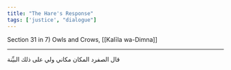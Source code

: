 ```yaml
---
title: "The Hare's Response"
tags: ['justice', "dialogue"]
---
```


 Section 31 in 7) Owls and Crows, [[Kalīla wa-Dimna]]

---
قال الصفرد المكان مكاني ولي على ذلك البيِّنة
